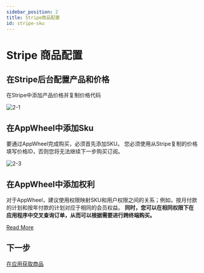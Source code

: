 ```yaml
---
sidebar_position: 2
title: Stripe商品配置
id: stripe-sku
---
```


# Stripe 商品配置

## 在Stripe后台配置产品和价格

在Stripe中添加产品价格并复制价格代码

![2-1](/img/stripePayments/pricing-en.png)

## 在AppWheel中添加Sku

要通过AppWheel完成购买，必须首先添加SKU。
您必须使用从Stripe复制的价格填写价格ID，否则您将无法继续下一步购买订阅。

![2-3](/img/stripePayments/create_sku.png)

## 在AppWheel中添加权利

对于AppWheel，建议使用权限映射SKU和用户权限之间的关系；例如，按月付款的计划和按年付款的计划对应于相同的会员权益。
**同时，您可以在相同权限下在应用程序中交叉查询订单，从而可以根据需要进行跨终端购买。**

[Read More](/ConfiguringProduct/entitlements)

## 下一步

[在应用获取商品](/DisplayingProducts/Stripe)